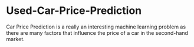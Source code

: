 # Used-Car-Price-Prediction
Car Price Prediction is a really an interesting machine learning problem as there are many factors that influence the price of a car in the second-hand market. 
